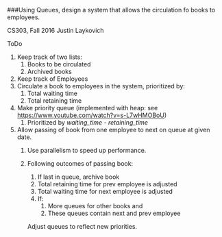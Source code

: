 ###Using Queues, design a system that allows the circulation fo books to employees.

CS303, Fall 2016
Justin Laykovich

ToDo
1. Keep track of two lists:
   1. Books to be circulated
   2. Archived books
2. Keep track of Employees
3. Circulate a book to employees in the system, prioritized by:
   1. Total waiting time
   2. Total retaining time
4. Make priority queue (implemented with heap: see https://www.youtube.com/watch?v=s-L7wHMOBoU)
   1. Prioritized by _waiting\_time - retaining\_time_
5. Allow passing of book from one employee to next on queue at given date.
   1. Use parallelism to speed up performance.
   2. Following outcomes of passing book:
      1. If last in queue, archive book
      2. Total retaining time for prev employee is adjusted
      3. Total waiting time for next employee is adjusted
      4. If:
         1. More queues for other books and
         2. These queues contain next and prev employee

        Adjust queues to reflect new priorities.
